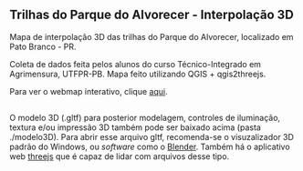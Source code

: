 ## Trilhas do Parque do Alvorecer - Interpolação 3D

Mapa de interpolação 3D das trilhas do Parque do Alvorecer, localizado em Pato Branco - PR.

Coleta de dados feita pelos alunos do curso Técnico-Integrado em Agrimensura, UTFPR-PB.
Mapa feito utilizando QGIS + qgis2threejs.

Para ver o webmap interativo, clique [aqui](https://willsbit.github.io/3D_Alvorecer_GNSS/).
##

O modelo 3D (.gltf) para posterior modelagem, controles de iluminação, textura e/ou impressão 3D também pode ser baixado acima (pasta ./modelo3D).
Para abrir esse arquivo gltf, recomenda-se o visuzalizador 3D padrão do Windows, ou _software_ como o [Blender](https://www.blender.org/). Também há o aplicativo web [threejs](https://threejs.org/editor/) que é capaz de lidar com arquivos desse tipo.
